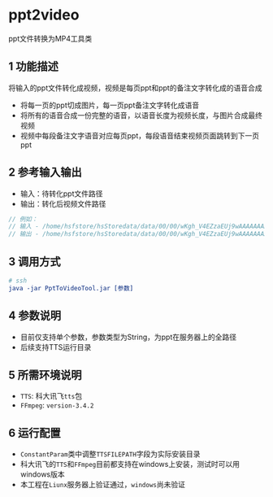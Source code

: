 # ppt2video
ppt文件转换为MP4工具类

## 1 功能描述

将输入的ppt文件转化成视频，视频是每页ppt和ppt的备注文字转化成的语音合成

* 将每一页的ppt切成图片，每一页ppt备注文字转化成语音
* 将所有的语音合成一份完整的语音，以语音长度为视频长度，与图片合成最终视频
* 视频中每段备注文字语音对应每页ppt，每段语音结束视频页面跳转到下一页ppt



## 2 参考输入输出

* 输入：待转化ppt文件路径
* 输出：转化后视频文件路径

~~~java
// 例如：
// 输入 - /home/hsfstore/hsStoredata/data/00/00/wKgh_V4EZzaEUj9wAAAAAAAAAAA79.pptx
// 输出 - /home/hsfstore/hsStoredata/data/00/00/wKgh_V4EZzaEUj9wAAAAAAAAAAA79-pptToVideo.mp4
~~~



## 3 调用方式

```cmake
# ssh
java -jar PptToVideoTool.jar [参数]
```



## 4 参数说明

* 目前仅支持单个参数，参数类型为String，为ppt在服务器上的全路径
* 后续支持TTS运行目录

## 5 所需环境说明

* `TTS`: 科大讯飞`tts`包
* `FFmpeg`: `version-3.4.2`

## 6 运行配置

* `ConstantParam`类中调整`TTSFILEPATH`字段为实际安装目录
* 科大讯飞的`TTS`和`FFmpeg`目前都支持在windows上安装，测试时可以用windows版本
* 本工程在`Liunx`服务器上验证通过，`windows`尚未验证